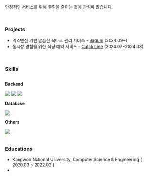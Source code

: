 ### 
안정적인 서비스를 위해 결함을 줄이는 것에 관심이 많습니다.

<br>

### Projects
- 익스텐션 기반 깔끔한 북마크 관리 서비스 - [Baguni](https://github.com/Kernel360/F2-BAGUNI) (2024.09~)
- 동시성 경험을 위한 식당 예약 서비스 - [Catch Line](https://github.com/Kernel360/E2E2-CATCHLINE) (2024.07~2024.08)

<br>

### Skills
<div style="display:flex; flex-direction:column; align-items:flex-start;">
    <p><strong>Backend</strong></p>
    <div>
        <img src="https://img.shields.io/badge/Java-007396?style=for-the-badge&logo=java&logoColor=white"> 
        <img src="https://img.shields.io/badge/Spring_Boot-6DB33F?style=for-the-badge&logo=spring boot&logoColor=white">
        <img src="https://img.shields.io/badge/spring_Data_JPA-6DB33F?style=for-the-badge&logo=spring&logoColor=white"> 
    </div>
    <p><strong>Database</strong></p>
    <div>
        <img src="https://img.shields.io/badge/Mysql-4479A1?style=for-the-badge&logo=mysql&logoColor=white">
    </div>
    <p><strong>Others</strong></p>
    <div>
        <img src="https://img.shields.io/badge/Docker-2496ED?style=for-the-badge&logo=Docker&logoColor=white"/>
    </div>
</div>

<!--
**sangwonsheep/sangwonsheep** is a ✨ _special_ ✨ repository because its `README.md` (this file) appears on your GitHub profile.

Here are some ideas to get you started:

- 🔭 I’m currently working on ...
- 🌱 I’m currently learning ...
- 👯 I’m looking to collaborate on ...
- 🤔 I’m looking for help with ...
- 💬 Ask me about ...
- 📫 How to reach me: ...
- 😄 Pronouns: ...
- ⚡ Fun fact: ...
-->

<br>

### Educations
- Kangwon National University, Computer Science & Engineering ( 2020.03 ~ 2022.02 )
- 
